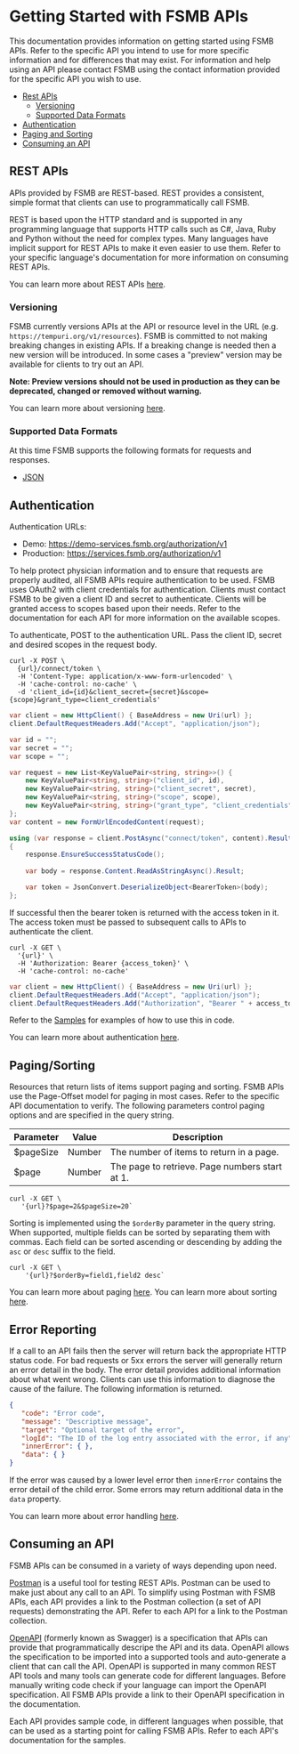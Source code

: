 # Getting Started with FSMB APIs

This documentation provides information on getting started using FSMB APIs. Refer to the specific API you intend to use for more specific information and for differences that may exist. For information and help using an API please contact FSMB using the contact information provided for the specific API you wish to use.

- [Rest APIs](#rest-apis)
  - [Versioning](#versioning)
  - [Supported Data Formats](#supported-data-formats)  
- [Authentication](#authentication)
- [Paging and Sorting](#paging-and-sorting)
- [Consuming an API](#consuming-an-api)

## REST APIs

APIs provided by FSMB are REST-based. REST provides a consistent, simple format that clients can use to programmatically call FSMB. 

REST is based upon the HTTP standard and is supported in any programming language that supports HTTP calls such as C#, Java, Ruby and Python without the need for complex types. Many languages have implicit support for REST APIs to make it even easier to use them. Refer to your specific language's documentation for more information on consuming REST APIs.

You can learn more about REST APIs [here](docs/rest.md).

### Versioning

FSMB currently versions APIs at the API or resource level in the URL (e.g. `https://tempuri.org/v1/resources`). FSMB is committed to not making breaking changes in existing APIs. If a breaking change is needed then a new version will be introduced. In some cases a "preview" version may be available for clients to try out an API. 

**Note: Preview versions should not be used in production as they can be deprecated, changed or removed without warning.**

You can learn more about versioning [here](docs/rest.md#versioning).

### Supported Data Formats

At this time FSMB supports the following formats for requests and responses.

- [JSON](https://www.json.org/)

## Authentication

Authentication URLs:
 - Demo: https://demo-services.fsmb.org/authorization/v1
 - Production: https://services.fsmb.org/authorization/v1

To help protect physician information and to ensure that requests are properly audited, all FSMB APIs require authentication to be used.  FSMB uses OAuth2 with client credentials for authentication. Clients must contact FSMB to be given a client ID and secret to authenticate. Clients will be granted access to scopes based upon their needs. Refer to the documentation for each API for more information on the available scopes.

To authenticate, POST to the authentication URL. Pass the client ID, secret and desired scopes in the request body. 

```shell
curl -X POST \
  {url}/connect/token \
  -H 'Content-Type: application/x-www-form-urlencoded' \
  -H 'cache-control: no-cache' \
  -d 'client_id={id}&client_secret={secret}&scope={scope}&grant_type=client_credentials'
```
```csharp
var client = new HttpClient() { BaseAddress = new Uri(url) };
client.DefaultRequestHeaders.Add("Accept", "application/json");

var id = "";
var secret = "";
var scope = "";

var request = new List<KeyValuePair<string, string>>() {
    new KeyValuePair<string, string>("client_id", id),
    new KeyValuePair<string, string>("client_secret", secret),                
    new KeyValuePair<string, string>("scope", scope),
    new KeyValuePair<string, string>("grant_type", "client_credentials")
};
var content = new FormUrlEncodedContent(request);

using (var response = client.PostAsync("connect/token", content).Result)
{
    response.EnsureSuccessStatusCode();
                
    var body = response.Content.ReadAsStringAsync().Result;

    var token = JsonConvert.DeserializeObject<BearerToken>(body);
};
```

If successful then the bearer token is returned with the access token in it. The access token must be passed to subsequent calls to APIs to authenticate the client.

```shell
curl -X GET \
  '{url}' \
  -H 'Authorization: Bearer {access_token}' \  
  -H 'cache-control: no-cache'
```
```csharp
var client = new HttpClient() { BaseAddress = new Uri(url) };
client.DefaultRequestHeaders.Add("Accept", "application/json");
client.DefaultRequestHeaders.Add("Authorization", "Bearer " + access_token);
```

Refer to the [Samples](samples) for examples of how to use this in code.

You can learn more about authentication [here](docs/authentication.md).

## Paging/Sorting

Resources that return lists of items support paging and sorting. FSMB APIs use the Page-Offset model for paging in most cases. Refer to the specific API documentation to verify. The following parameters control paging options and are specified in the query string.

| Parameter | Value | Description |
| - | - | - |
| $pageSize | Number | The number of items to return in a page. |
| $page | Number | The page to retrieve. Page numbers start at 1. |

```shell
curl -X GET \
   '{url}?$page=2&$pageSize=20`
```

Sorting is implemented using the `$orderBy` parameter in the query string. When supported, multiple fields can be sorted by separating them with commas. Each field can be sorted ascending or descending by adding the `asc` or `desc` suffix to the field.

```shell
curl -X GET \
    '{url}?$orderBy=field1,field2 desc`
```

You can learn more about paging [here](docs/paging.md). You can learn more about sorting [here](docs/sorting.md).

## Error Reporting

If a call to an API fails then the server will return back the appropriate HTTP status code. For bad requests or 5xx errors the server will generally return an error detail in the body. The error detail provides additional information about what went wrong. Clients can use this information to diagnose the cause of the failure. The following information is returned.

```json
{
   "code": "Error code",
   "message": "Descriptive message",
   "target": "Optional target of the error",
   "logId": "The ID of the log entry associated with the error, if any",
   "innerError": { },
   "data": { }
}
```

If the error was caused by a lower level error then `innerError` contains the error detail of the child error. Some errors may return additional data in the `data` property.

You can learn more about error handling [here](docs/errors.md).

## Consuming an API

FSMB APIs can be consumed in a variety of ways depending upon need.

[Postman](https://www.getpostman.com/) is a useful tool for testing REST APIs. Postman can be used to make just about any call to an API. To simplify using Postman with FSMB APIs, each API provides a link to the Postman collection (a set of API requests) demonstrating the API. Refer to each API for a link to the Postman collection.

[OpenAPI](https://github.com/OAI/OpenAPI-Specification) (formerly known as Swagger) is a specification that APIs can provide that programmatically descripe the API and its data. OpenAPI allows the specification to be imported into a supported tools and auto-generate a client that can call the API. OpenAPI is supported in many common REST API tools and many tools can generate code for different languages. Before manually writing code check if your language can import the OpenAPI specification. All FSMB APIs provide a link to their OpenAPI specification in the documentation.

Each API provides sample code, in different languages when possible, that can be used as a starting point for calling FSMB APIs. Refer to each API's documentation for the samples.
